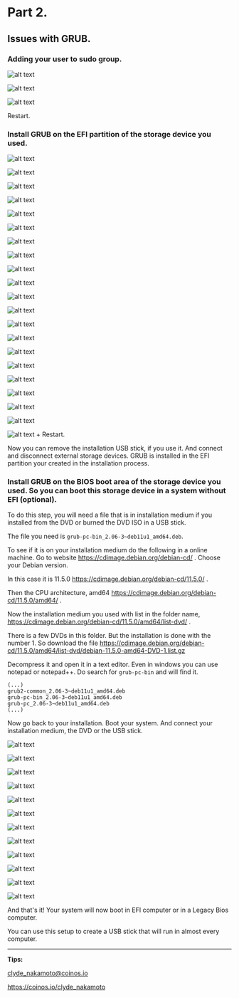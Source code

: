 # Part 2.

## Issues with GRUB.
### Adding your user to sudo group.

![alt text](./images/VirtualBox_Debian_11.5-91.png)

![alt text](./images/VirtualBox_Debian_11.5-92.png)

![alt text](./images/VirtualBox_Debian_11.5-93.png)

Restart.

### Install GRUB on the EFI partition of the storage device you used.

![alt text](./images/VirtualBox_Debian_11.5-100.png)

![alt text](./images/VirtualBox_Debian_11.5-101.png)

![alt text](./images/VirtualBox_Debian_11.5-102.png)

![alt text](./images/VirtualBox_Debian_11.5-103.png)

![alt text](./images/VirtualBox_Debian_11.5-104.png)

![alt text](./images/VirtualBox_Debian_11.5-105.png)

![alt text](./images/VirtualBox_Debian_11.5-106.png)

![alt text](./images/VirtualBox_Debian_11.5-107.png)

![alt text](./images/VirtualBox_Debian_11.5-108.png)

![alt text](./images/VirtualBox_Debian_11.5-109.png)

![alt text](./images/VirtualBox_Debian_11.5-110.png)

![alt text](./images/VirtualBox_Debian_11.5-111.png)

![alt text](./images/VirtualBox_Debian_11.5-112.png)

![alt text](./images/VirtualBox_Debian_11.5-113.png)

![alt text](./images/VirtualBox_Debian_11.5-114.png)

![alt text](./images/VirtualBox_Debian_11.5-115.png)

![alt text](./images/VirtualBox_Debian_11.5-116.png)

![alt text](./images/VirtualBox_Debian_11.5-117.png)

![alt text](./images/VirtualBox_Debian_11.5-118.png)

![alt text](./images/VirtualBox_Debian_11.5-119.png)

![alt text](./images/VirtualBox_Debian_11.5-120.png)
+
Restart.

Now you can remove the installation USB stick, if you use it. And connect and disconnect external storage devices. GRUB is installed in the EFI partition your created in the installation process. 

### Install GRUB on the BIOS boot area of the storage device you used. So you can boot this storage device in a system without EFI (optional).

To do this step, you will need a file that is in installation medium if you installed from the DVD or burned the DVD ISO in a USB stick.

The file you need is `grub-pc-bin_2.06-3~deb11u1_amd64.deb`.

To see if it is on your installation medium do the following in a online machine. Go to website https://cdimage.debian.org/debian-cd/ . Choose your Debian version. 

In this case it is 11.5.0  https://cdimage.debian.org/debian-cd/11.5.0/ . 

Then the CPU architecture, amd64 https://cdimage.debian.org/debian-cd/11.5.0/amd64/ .

Now the installation medium you used with list in the folder name, https://cdimage.debian.org/debian-cd/11.5.0/amd64/list-dvd/ .

There is a few DVDs in this folder. But the installation is done with the number 1. So download the file https://cdimage.debian.org/debian-cd/11.5.0/amd64/list-dvd/debian-11.5.0-amd64-DVD-1.list.gz

Decompress it and open it in a text editor. Even in windows you can use notepad or notepad++. Do search for `grub-pc-bin` and will find it.

```
(...)
grub2-common_2.06-3~deb11u1_amd64.deb
grub-pc-bin_2.06-3~deb11u1_amd64.deb
grub-pc_2.06-3~deb11u1_amd64.deb
(...)
```

Now go back to your installation. Boot your system. And connect your installation medium, the DVD or the USB stick.

![alt text](./images/VirtualBox_Debian_11.5-121.png)

![alt text](./images/VirtualBox_Debian_11.5-122.png)

![alt text](./images/VirtualBox_Debian_11.5-123.png)

![alt text](./images/VirtualBox_Debian_11.5-124.png)

![alt text](./images/VirtualBox_Debian_11.5-125.png)

![alt text](./images/VirtualBox_Debian_11.5-126.png)

![alt text](./images/VirtualBox_Debian_11.5-127.png)

![alt text](./images/VirtualBox_Debian_11.5-128.png)

![alt text](./images/VirtualBox_Debian_11.5-129.png)

![alt text](./images/VirtualBox_Debian_11.5-130.png)

![alt text](./images/VirtualBox_Debian_11.5-131.png)

![alt text](./images/VirtualBox_Debian_11.5-132.png)

And that's it! Your system will now boot in EFI computer or in a Legacy Bios computer.

You can use this setup to create a USB stick that will run in almost every computer.


---
**Tips:**

clyde_nakamoto@coinos.io

https://coinos.io/clyde_nakamoto
